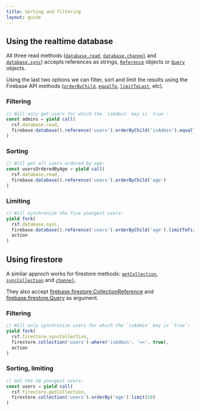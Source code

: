 ```yaml
---
title: Sorting and filtering
layout: guide
---
```


## Using the realtime database

All three read methods ([`database.read`](https://redux-saga-firebase.js.org/reference/database#read), [`database.channel`](https://redux-saga-firebase.js.org/reference/database#channel) and [`database.sync`](https://redux-saga-firebase.js.org/reference/database#sync)) accepts references as strings, [`Reference`](https://firebase.google.com/docs/reference/js/firebase.database.Reference) objects or [`Query`](https://firebase.google.com/docs/reference/js/firebase.database.Query) objects.

Using the last two options we can filter, sort and limit the results using the Firebase API methods ([`orderByChild`](https://firebase.google.com/docs/reference/js/firebase.database.Reference#orderByChild), [`equalTo`](https://firebase.google.com/docs/reference/js/firebase.database.Reference#equalTo), [`limitToLast`](https://firebase.google.com/docs/reference/js/firebase.database.Reference#limitToLast), etc).

### Filtering

```js
// Will only get users for which the `isAdmin` key is `true`:
const admins = yield call(
  rsf.database.read,
  firebase.database().reference('users').orderByChild('isAdmin').equalTo(true)
)
```

### Sorting

```js
// Will get all users ordered by age:
const usersOrderedByAge = yield call(
  rsf.database.read,
  firebase.database().reference('users').orderByChild('age')
)
```

### Limiting

```js
// Will synchronize the five youngest users:
yield fork(
  rsf.database.sync,
  firebase.database().reference('users').orderByChild('age').limitToFirst(5),
  action
)
```

## Using firestore

A similar approch works for firestore methods: [`getCollection`](https://redux-saga-firebase.js.org/reference/firestore#getCollection), [`syncCollection`](https://redux-saga-firebase.js.org/reference/firestore#syncCollection) and [`channel`](https://redux-saga-firebase.js.org/reference/firestore#channel).

They also accept [firebase.firestore.CollectionReference](https://firebase.google.com/docs/reference/js/firebase.firestore.CollectionReference) and [firebase.firestore.Query](https://firebase.google.com/docs/reference/js/firebase.firestore.Query) as argument.

### Filtering

```js
// Will only synchronise users for which the `isAdmin` key is `true`:
yield fork(
  rsf.firestore.syncCollection,
  firestore.collection('users').where('isAdmin', '==', true),
  action
)
```

### Sorting, limiting

```js
// Get the 10 youngest users:
const users = yield call(
  rsf.firestore.getCollection,
  firestore.collection('users').orderBy('age').limit(10)
)
```

